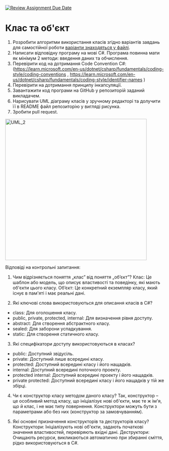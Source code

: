 [![Review Assignment Due Date](https://classroom.github.com/assets/deadline-readme-button-24ddc0f5d75046c5622901739e7c5dd533143b0c8e959d652212380cedb1ea36.svg)](https://classroom.github.com/a/jc7SvnCg)
# Клас та об'єкт
1.	Розробити алгоритми використання класів згідно варіантів завдань для самостійної роботи [варіанти знаходяться у файлі](https://github.com/Ostroh-Academy/simpleclass/blob/main/%D0%9F%D0%B0%D1%82%D0%B5%D1%80%D0%BD%D0%B8%20%D0%BF%D1%80%D0%BE%D0%B5%D0%BA%D1%82%D1%83%D0%B2%D0%B0%D0%BD%D0%BD%D1%8F02.pdf).
2.	Написати відповідну програму на мові С#. Програма повинна мати як мінімум 2 методи: введення даних та обчислення.
3.	Перевірити код на дотримання Code Convention C#:
 (https://learn.microsoft.com/en-us/dotnet/csharp/fundamentals/coding-style/coding-conventions , https://learn.microsoft.com/en-us/dotnet/csharp/fundamentals/coding-style/identifier-names )
4.	Перевірити на дотримання принципу інкапсуляції.
5.	Завантажити код програми на GitHub у репозиторій заданий викладачем.
6.	Нарисувати UML діаграму класів у зручному редакторі та долучити її в README файл репозиторію у вигляді рисунка.
7.	Зробити pull request.

<img width="448" alt="UML_2" src="https://github.com/Ostroh-Academy/02-create-simple-class-ViktoriaDenyshchuk/assets/92024304/939c6223-6310-4879-b53e-b712ab55fce9">

Відповіді на контрольні запитання:

1. Чим відрізняється поняття „клас” від поняття „об’єкт”?
Клас: Це шаблон або модель, що описує властивості та поведінку, які мають об'єкти цього класу.
Об’єкт: Це конкретний екземпляр класу, який існує в пам'яті і має реальні дані.

2. Які ключові слова використовуються для описання класів в С#?
- class: Для оголошення класу.
- public, private, protected, internal: Для визначення рівня доступу.
- abstract: Для створення абстрактного класу.
- sealed: Для заборони успадкування.
- static: Для створення статичного класу.

3. Які специфікатори доступу використовуються в класах?
- public: Доступний звідусіль.
- private: Доступний лише всередині класу.
- protected: Доступний всередині класу і його нащадків.
- internal: Доступний всередині поточного проекту.
- protected internal: Доступний всередині проекту і його нащадків.
- private protected: Доступний всередині класу і його нащадків у тій же збірці.

4. Чи є конструктор класу методом даного класу?
Так, конструктор – це особливий метод класу, що ініціалізує нові об'єкти, має те ж ім'я, що й клас, і не має типу повернення. Конструктори можуть бути з параметрами або без них (конструктор за замовчуванням).

5. Які основні призначення конструкторів та деструкторів класу?
Конструктори: Ініціалізують нові об'єкти, задають початкові значення властивостей, перевіряють вхідні дані.
Деструктори: Очищають ресурси, викликаються автоматично при збиранні сміття, рідко використовуються в C#.
